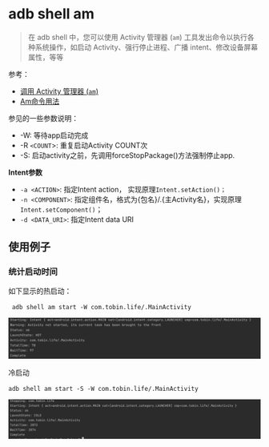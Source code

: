 # adb shell am

> 在 adb shell 中，您可以使用 Activity 管理器 (`am`) 工具发出命令以执行各种系统操作，如启动 Activity、强行停止进程、广播 intent、修改设备屏幕属性，等等



参考：

+ [调用 Activity 管理器 (`am`)](https://developer.android.com/studio/command-line/adb#am)
+ [Am命令用法](http://gityuan.com/2016/02/27/am-command/)



参见的一些参数说明：

+ -W: 等待app启动完成
+ -R `<COUNT`>: 重复启动Activity COUNT次
+ -S: 启动activity之前，先调用forceStopPackage()方法强制停止app.



**Intent参数**

+ `-a <ACTION>`: 指定Intent action， 实现原理`Intent.setAction()；`
+ `-n <COMPONENT>`: 指定组件名，格式为{包名}/.{主Activity名}，实现原理`Intent.setComponent()`；
+ `-d <DATA_URI>`: 指定Intent data URI



## 使用例子

### 统计启动时间

如下显示的热启动：

```shell
 adb shell am start -W com.tobin.life/.MainActivity
```

![009](https://github.com/winfredzen/Android-Basic/blob/master/adb/images/009.png)

冷启动

```shell
adb shell am start -S -W com.tobin.life/.MainActivity 
```

![010](https://github.com/winfredzen/Android-Basic/blob/master/adb/images/010.png)









